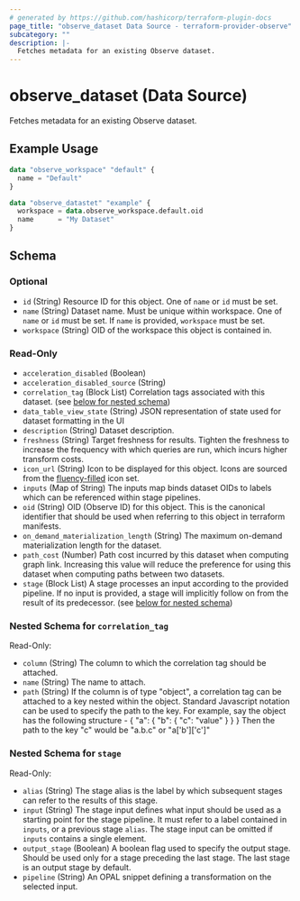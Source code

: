 ```yaml
---
# generated by https://github.com/hashicorp/terraform-plugin-docs
page_title: "observe_dataset Data Source - terraform-provider-observe"
subcategory: ""
description: |-
  Fetches metadata for an existing Observe dataset.
---
```


# observe_dataset (Data Source)

Fetches metadata for an existing Observe dataset.

## Example Usage

```terraform
data "observe_workspace" "default" {
  name = "Default"
}

data "observe_datastet" "example" {
  workspace = data.observe_workspace.default.oid
  name      = "My Dataset"
}
```

<!-- schema generated by tfplugindocs -->
## Schema

### Optional

- `id` (String) Resource ID for this object.
One of `name` or `id` must be set.
- `name` (String) Dataset name. Must be unique within workspace.
One of `name` or `id` must be set. If `name` is provided, `workspace` must be set.
- `workspace` (String) OID of the workspace this object is contained in.

### Read-Only

- `acceleration_disabled` (Boolean)
- `acceleration_disabled_source` (String)
- `correlation_tag` (Block List) Correlation tags associated with this dataset. (see [below for nested schema](#nestedblock--correlation_tag))
- `data_table_view_state` (String) JSON representation of state used for dataset formatting in the UI
- `description` (String) Dataset description.
- `freshness` (String) Target freshness for results. Tighten the freshness to increase the
frequency with which queries are run, which incurs higher transform costs.
- `icon_url` (String) Icon to be displayed for this object. Icons are sourced from the [fluency-filled](https://icons8.com/icons/fluency-systems-filled) icon set.
- `inputs` (Map of String) The inputs map binds dataset OIDs to labels which can be referenced within
stage pipelines.
- `oid` (String) OID (Observe ID) for this object. This is the canonical identifier that
should be used when referring to this object in terraform manifests.
- `on_demand_materialization_length` (String) The maximum on-demand materialization length for the dataset.
- `path_cost` (Number) Path cost incurred by this dataset when computing graph link. Increasing
this value will reduce the preference for using this dataset when computing
paths between two datasets.
- `stage` (Block List) A stage processes an input according to the provided pipeline. If no
input is provided, a stage will implicitly follow on from the result of
its predecessor. (see [below for nested schema](#nestedblock--stage))

<a id="nestedblock--correlation_tag"></a>
### Nested Schema for `correlation_tag`

Read-Only:

- `column` (String) The column to which the correlation tag should be attached.
- `name` (String) The name to attach.
- `path` (String) If the column is of type "object", a correlation tag can be attached to a
key nested within the object. Standard Javascript notation can be used to specify the path to the key.
For example, say the object has the following structure -
{
  "a": {
    "b": {
      "c": "value"
    }
  }
}
Then the path to the key "c" would be "a.b.c" or "a['b']['c']"


<a id="nestedblock--stage"></a>
### Nested Schema for `stage`

Read-Only:

- `alias` (String) The stage alias is the label by which subsequent stages can refer to the
results of this stage.
- `input` (String) The stage input defines what input should be used as a starting point for
the stage pipeline. It must refer to a label contained in `inputs`, or a
previous stage `alias`. The stage input can be omitted if `inputs`
contains a single element.
- `output_stage` (Boolean) A boolean flag used to specify the output stage. Should be used only for
a stage preceding the last stage. The last stage is an output stage by default.
- `pipeline` (String) An OPAL snippet defining a transformation on the selected input.
